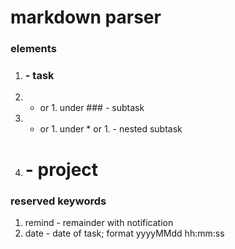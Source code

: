 # markdown parser

### elements
1. ### - task
2. * or 1. under ### - subtask
3. * or 1. under *  or 1. - nested subtask
4. # - project

### reserved keywords
1. remind - remainder with notification
2. date - date of task; format yyyyMMdd hh:mm:ss
